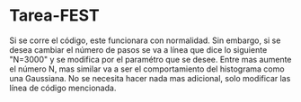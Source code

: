 # Tarea-FEST

Si se corre el código, este funcionara con normalidad. Sin embargo, si se desea cambiar el número de pasos se va a línea que dice lo siguiente "N=3000" y se modifica por el paramétro que se desee. Entre mas aumente el número N, mas similar va a ser el comportamiento del histograma como una Gaussiana. No se necesita hacer nada mas adicional, solo modificar las línea de código mencionada.
